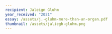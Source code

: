 ```yaml
---
recipient: Jaleign Gluhm
year_received: "2021"
essay: /assets/j.-gluhm-more-than-an-organ.pdf
thumbnail: /assets/jaliegh-gluhm.png
---
```

